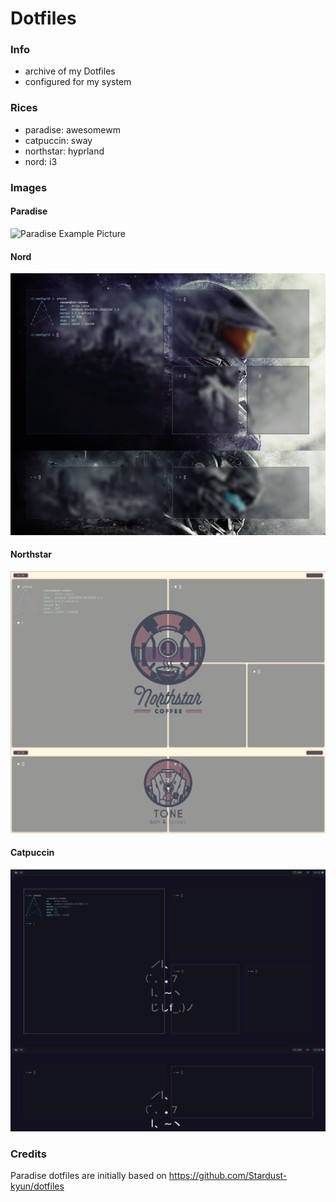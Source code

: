 # Dotfiles

### Info
- archive of my Dotfiles
- configured for my system

### Rices

- paradise: awesomewm
- catpuccin: sway
- northstar: hyprland
- nord: i3

### Images

#### Paradise
![Paradise Example Picture](.assets/paradise.png)

#### Nord
![Nord Example Picture](./assets/Nord_Rice.png)

#### Northstar
![Northstar Example Picture](./assets/Northstar_Rice.png)

#### Catpuccin
![Catpuccin Example Picture](./assets/Catpuccin_Rice.png)

### Credits

Paradise dotfiles are initially based on https://github.com/Stardust-kyun/dotfiles
